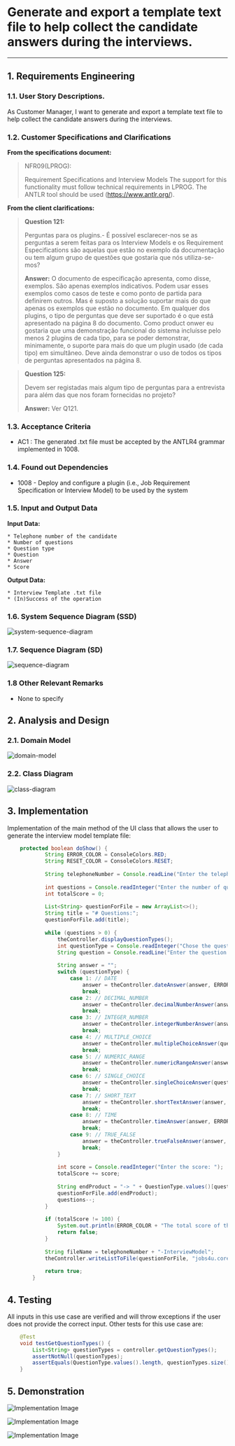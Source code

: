 # Generate and export a template text file to help collect the candidate answers during the interviews.

--------

## 1. Requirements Engineering

### 1.1. User Story Descriptions.

As Customer Manager, I want to generate and export a template text file to help collect the candidate answers during the interviews.

### 1.2. Customer Specifications and Clarifications

**From the specifications document:**

> NFR09(LPROG):
> 
> Requirement Specifications and Interview Models The support
 for this functionality must follow technical requirements in LPROG.
 The ANTLR tool should be used (https://www.antlr.org/).

**From the client clarifications:**

> **Question 121:**
> 
> Perguntas para os plugins.- É possível esclarecer-nos se as perguntas a serem feitas para os Interview Models e os
Requirement Especifications são aquelas que estão no exemplo da documentação ou tem algum grupo de questões que gostaria 
que nós utiliza-se-mos?
> 
> **Answer:**
> O documento de especificação apresenta, como disse, exemplos. São apenas exemplos indicativos. Podem usar esses exemplos 
como casos de teste e como ponto de partida para definirem outros. Mas é suposto a solução suportar mais do que apenas os 
exemplos que estão no documento. Em qualquer dos plugins, o tipo de perguntas que deve ser suportado é o que está apresentado 
na página 8 do documento. Como product onwer eu gostaria que uma demonstração funcional do sistema incluísse pelo menos 2 
plugins de cada tipo, para se poder demonstrar, minimamente, o suporte para mais do que um plugin usado (de cada tipo) em 
simultâneo. Deve ainda demonstrar o uso de todos os tipos de perguntas apresentados na página 8.

> **Question 125:**
>
> Devem ser registadas mais algum tipo de perguntas para a entrevista para além das que nos foram fornecidas no projeto?
> 
> **Answer:**
> Ver Q121.

### 1.3. Acceptance Criteria

* AC1 : The generated .txt file must be accepted by the ANTLR4 grammar implemented in 1008.

### 1.4. Found out Dependencies

* 1008 - Deploy and configure a plugin (i.e., Job Requirement Specification or Interview Model) to be used by the system

### 1.5. Input and Output Data

**Input Data:**

    * Telephone number of the candidate
    * Number of questions
    * Question type
    * Question
    * Answer
    * Score

**Output Data:**

    * Interview Template .txt file
    * (In)Success of the operation

### 1.6. System Sequence Diagram (SSD)

![system-sequence-diagram](system-sequence-diagram.svg)

### 1.7. Sequence Diagram (SD)

![sequence-diagram](sequence-diagram.svg)

### 1.8 Other Relevant Remarks

*  None to specify 

## 2. Analysis and Design

### 2.1. Domain Model

![domain-model](domain-model.svg)

### 2.2. Class Diagram

![class-diagram](class-diagram.svg)

## 3. Implementation

Implementation of the main method of the UI class that allows the user to generate the interview model template file:

```java
    protected boolean doShow() {
            String ERROR_COLOR = ConsoleColors.RED;
            String RESET_COLOR = ConsoleColors.RESET;
    
            String telephoneNumber = Console.readLine("Enter the telephone number of the candidate: ");
    
            int questions = Console.readInteger("Enter the number of questions you want in the template file: ");
            int totalScore = 0;
    
            List<String> questionForFile = new ArrayList<>();
            String title = "# Questions:";
            questionForFile.add(title);
    
            while (questions > 0) {
                theController.displayQuestionTypes();
                int questionType = Console.readInteger("Chose the question type: ");
                String question = Console.readLine("Enter the question: ");
    
                String answer = "";
                switch (questionType) {
                    case 1: // DATE
                        answer = theController.dateAnswer(answer, ERROR_COLOR, RESET_COLOR);
                        break;
                    case 2: // DECIMAL_NUMBER
                        answer = theController.decimalNumberAnswer(answer, ERROR_COLOR, RESET_COLOR);
                        break;
                    case 3: // INTEGER_NUMBER
                        answer = theController.integerNumberAnswer(answer, ERROR_COLOR, RESET_COLOR);
                        break;
                    case 4: // MULTIPLE_CHOICE
                        answer = theController.multipleChoiceAnswer(question, ERROR_COLOR, RESET_COLOR);
                        break;
                    case 5: // NUMERIC_RANGE
                        answer = theController.numericRangeAnswer(answer, ERROR_COLOR, RESET_COLOR);
                        break;
                    case 6: // SINGLE_CHOICE
                        answer = theController.singleChoiceAnswer(question, answer, ERROR_COLOR, RESET_COLOR);
                        break;
                    case 7: // SHORT_TEXT
                        answer = theController.shortTextAnswer(answer, ERROR_COLOR, RESET_COLOR);
                        break;
                    case 8: // TIME
                        answer = theController.timeAnswer(answer, ERROR_COLOR, RESET_COLOR);
                        break;
                    case 9: // TRUE_FALSE
                        answer = theController.trueFalseAnswer(answer, ERROR_COLOR, RESET_COLOR);
                        break;
                }
    
                int score = Console.readInteger("Enter the score: ");
                totalScore += score;
    
                String endProduct = "-> " + QuestionType.values()[questionType - 1] + "<" + question + "> " + answer + " " + score + "%";
                questionForFile.add(endProduct);
                questions--;
            }
    
            if (totalScore != 100) {
                System.out.println(ERROR_COLOR + "The total score of the questions is not 100%. Please review the questions." + RESET_COLOR);
                return false;
            }
    
            String fileName = telephoneNumber + "-InterviewModel";
            theController.writeListToFile(questionForFile, "jobs4u.core/src/main/resources/interviewModels/" + fileName + ".txt");
    
            return true;
        }
````

## 4. Testing

All inputs in this use case are verified and will throw exceptions if the user does not provide the correct input. Other tests for this use case are:

```java
    @Test
    void testGetQuestionTypes() {
        List<String> questionTypes = controller.getQuestionTypes();
        assertNotNull(questionTypes);
        assertEquals(QuestionType.values().length, questionTypes.size());
    }
````

## 5. Demonstration

![Implementation Image](ImplementationImage1.png)

![Implementation Image](ImplementationImage2.png)

![Implementation Image](ImplementationImage3.png)
